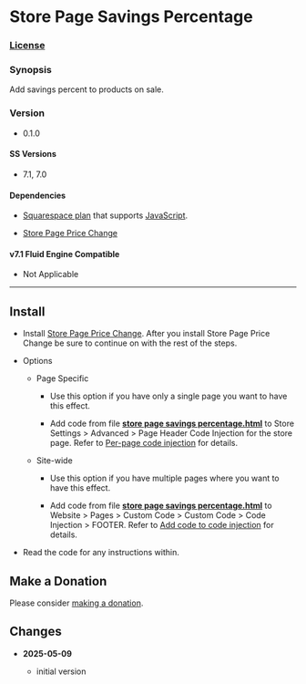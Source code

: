 # Store Page Savings Percentage

### [License][1]

### Synopsis

Add savings percent to products on sale.

### Version

  * 0.1.0

#### SS Versions

  * 7.1, 7.0

#### Dependencies

  * [Squarespace plan][2] that supports [JavaScript][3].
  
  * [Store Page Price Change][4]

#### v7.1 Fluid Engine Compatible

  * Not Applicable

---

## Install

* Install [Store Page Price Change][5]. After you install Store Page Price
  Change be sure to continue on with the rest of the steps.
  
* Options

  * Page Specific
  
    * Use this option if you have only a single page you want to have this
      effect.
      
    * Add code from file **[store page savings percentage.html][6]** to
      Store Settings > Advanced > Page Header Code Injection for the store page.
      Refer to [Per-page code injection][7] for details.
      
  * Site-wide
  
    * Use this option if you have multiple pages where you want to have this
      effect.
      
    * Add code from file **[store page savings percentage.html][6]** to
      Website > Pages > Custom Code > Custom Code > Code Injection > FOOTER.
      Refer to [Add code to code injection][8] for details.
      
* Read the code for any instructions within.

## Make a Donation

Please consider [making a donation][9].

## Changes

<!-- * **2023-04-22**

  * restructured the code to reduce some nesting
  * bumped version to 0.2.0
  -->
* **2025-05-09**

  * initial version

[1]: https://github.com/tomsWebConsulting/twcsl/blob/main/LICENSE.txt#L1
[2]: https://www.squarespace.com/pricing
[3]: https://en.wikipedia.org/wiki/JavaScript
[4]: https://github.com/tomsWebConsulting/twcsl/tree/main/Page/Store/Store%20Page%20Price%20Change
[5]: https://github.com/tomsWebConsulting/twcsl/tree/main/Page/Store/Store%20Page%20Price%20Change#store-page-price-change
[6]: store%20page%20savings%20percentage.html#L1
[7]: https://support.squarespace.com/hc/en-us/articles/205815908-Using-code-injection#toc-per-page-code-injection
[8]: https://support.squarespace.com/hc/en-us/articles/205815908-Using-code-injection#toc-add-code-to-code-injection
[9]: https://github.com/tomsWebConsulting/twcsl#make-a-donation
